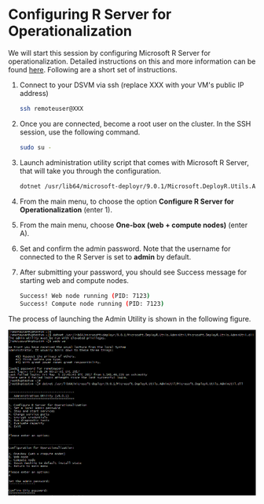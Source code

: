 # Configuring R Server for Operationalization

We will start this session by configuring Microsoft R Server for operationalization. Detailed instructions on this and more information can be found [here](https://msdn.microsoft.com/en-us/microsoft-r/operationalize/configuration-initial). Following are a short set of instructions.

1. Connect to your DSVM via ssh (replace XXX with your VM's public IP address)
    
    ```bash
    ssh remoteuser@XXX
    ```
    
2. Once you are connected, become a root user on the cluster. In the SSH session, use the following command.

    ```bash
    sudo su -
    ```

3. Launch administration utility script that comes with Microsoft R Server, that will take you through the configuration.

    ```bash
    dotnet /usr/lib64/microsoft-deployr/9.0.1/Microsoft.DeployR.Utils.AdminUtil/Microsoft.DeployR.Utils.AdminUtil.dll
    ````
4. From the main menu, to choose the option __Configure R Server for Operationalization__ (enter 1).

5. From the main menu, choose __One-box (web + compute nodes)__ (enter A).

6. Set and confirm the admin password. Note that the username for connected to the R Server is set to __admin__ by default.

7. After submitting your password, you should see Success message for starting web and compute nodes.
    ```bash
    Success! Web node running (PID: 7123)
    Success! Compute node running (PID: 7123)
    ```

The process of launching the Admin Utility is shown in the following figure.

![MRS Configuration](../../docs/images/mrs_configuration.PNG)


